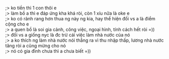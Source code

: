 ;> ko tiền thì 1 con thôi e<br>
;> làm bồ a thì e đáp ứng kha khá ròi, còn 1 xíu nữa là oke e<br>
;> ko có rảnh rang hơn thua ng này ng kia, hay thể hiện đối vs a là điểm cộng cho e<br>
;> a quen bồ là soi gia cảnh, công việc, ngoại hình, tính cách hết ròi =))<br>
;> đối vs a giống nyc là đc trừ cái việc làm nhà nước của nó<br>
;> a ko thích ng làm nhà nước nói thẳng ra vì thu nhập thấp, lương nhà nước tăng ròi a cũng mừng cho nó<br>
;> nó có gia đình chưa thì a chưa biết =))
